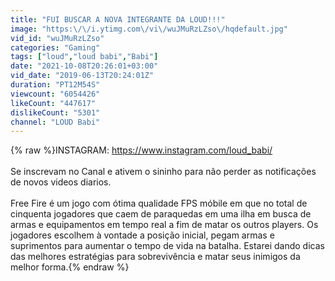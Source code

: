 ```yaml
---
title: "FUI BUSCAR A NOVA INTEGRANTE DA LOUD!!!"
image: "https:\/\/i.ytimg.com\/vi\/wuJMuRzLZso\/hqdefault.jpg"
vid_id: "wuJMuRzLZso"
categories: "Gaming"
tags: ["loud","loud babi","Babi"]
date: "2021-10-08T20:26:01+03:00"
vid_date: "2019-06-13T20:24:01Z"
duration: "PT12M54S"
viewcount: "6054426"
likeCount: "447617"
dislikeCount: "5301"
channel: "LOUD Babi"
---
```

{% raw %}INSTAGRAM: <a rel="nofollow" target="blank" href="https://www.instagram.com/loud_babi/">https://www.instagram.com/loud_babi/</a><br /><br />Se inscrevam no Canal e ativem o sininho para não perder as notificações de novos videos diarios.<br /><br />Free Fire é um jogo com ótima qualidade FPS móbile em que no total de cinquenta jogadores que caem de paraquedas em uma ilha em busca de armas e equipamentos em tempo real a fim de matar os outros players. Os jogadores escolhem à vontade a posição inicial, pegam armas e suprimentos para aumentar o tempo de vida na batalha. Estarei dando dicas das melhores estratégias para sobrevivência e matar seus inimigos da melhor forma.{% endraw %}
